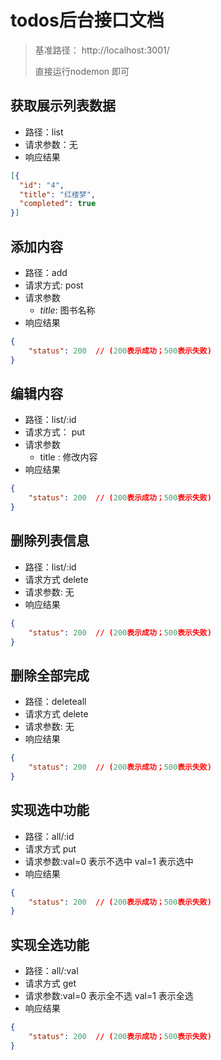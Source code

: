 # todos后台接口文档
> 基准路径： http://localhost:3001/
>
> 直接运行nodemon 即可    







## 获取展示列表数据

- 路径：list
- 请求参数：无
- 响应结果

```json
[{
  "id": "4",
  "title": "红楼梦",
  "completed": true
}]
```

## 添加内容
- 路径：add
- 请求方式: post
- 请求参数
    + *title*: 图书名称
- 响应结果

```json
{
    "status": 200  // (200表示成功；500表示失败)
}
```



## 编辑内容
- 路径：list/:id
- 请求方式： put
- 请求参数
    + title : 修改内容
- 响应结果

```json
{
    "status": 200  // (200表示成功；500表示失败)
}
```

## 删除列表信息
- 路径：list/:id
- 请求方式 delete
- 请求参数: 无
- 响应结果

```json
{
    "status": 200  // (200表示成功；500表示失败)
}
```

## 删除全部完成

- 路径：deleteall
- 请求方式 delete
- 请求参数: 无
- 响应结果

```json
{
    "status": 200  // (200表示成功；500表示失败)
}
```



## 实现选中功能

- 路径：all/:id
- 请求方式 put
- 请求参数:val=0 表示不选中  val=1 表示选中
- 响应结果

```json
{
    "status": 200  // (200表示成功；500表示失败)
}
```



## 实现全选功能

- 路径：all/:val
- 请求方式 get
- 请求参数:val=0 表示全不选  val=1 表示全选
- 响应结果

```json
{
    "status": 200  // (200表示成功；500表示失败)
}
```





